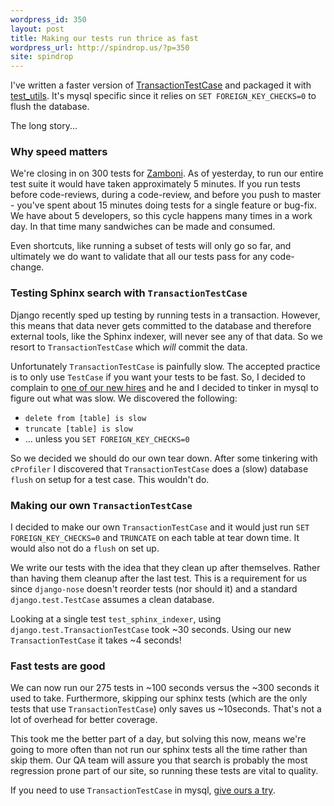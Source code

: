 ```yaml
---
wordpress_id: 350
layout: post
title: Making our tests run thrice as fast
wordpress_url: http://spindrop.us/?p=350
site: spindrop
---
```

[ttc]: http://github.com/jbalogh/test-utils/blob/c4c31905a95e59dcc8919c1030b23848ad7fbca6/test_utils/__init__.py#L57
[tu]: http://github.com/jbalogh/test-utils
[z]: http://github.com/jbalogh/zamboni/
[ian]: http://blog.ianbicking.org/

I've written a faster version of [TransactionTestCase][ttc] and packaged it with [test_utils][tu].  It's mysql specific since it relies on `SET FOREIGN_KEY_CHECKS=0` to flush the database.

The long story...

<!-- more-->

### Why speed matters

We're closing in on 300 tests for [Zamboni][z].  As of yesterday, to run our entire test suite it would have taken approximately 5 minutes.  If you run tests before code-reviews, during a code-review, and before you push to master - you've spent about 15 minutes doing tests for a single feature or bug-fix.  We have about 5 developers, so this cycle happens many times in a work day.  In that time many sandwiches can be made and consumed.

Even shortcuts, like running a subset of tests will only go so far, and ultimately we do want to validate that all our tests pass for any code-change.


### Testing Sphinx search with `TransactionTestCase`

Django recently sped up testing by running tests in a transaction.  However, this means that data never gets committed to the database and therefore external tools, like the Sphinx indexer, will never see any of that data.  So we resort to `TransactionTestCase` which *will* commit the data.

Unfortunately `TransactionTestCase` is painfully slow.  The accepted practice is to only use `TestCase` if you want your tests to be fast.  So, I decided to complain to [one of our new hires][ian] and he and I decided to tinker in mysql to figure out what was slow.  We discovered the following:

* `delete from [table] is slow`
* `truncate [table] is slow`
* ... unless you `SET FOREIGN_KEY_CHECKS=0`

So we decided we should do our own tear down.  After some tinkering with `cProfiler` I discovered that `TransactionTestCase` does a (slow) database `flush` on setup for a test case.  This wouldn't do.

### Making our own `TransactionTestCase`

I decided to make our own `TransactionTestCase` and it would just run `SET FOREIGN_KEY_CHECKS=0` and `TRUNCATE` on each table at tear down time.  It would also not do a `flush` on set up.

We write our tests with the idea that they clean up after themselves.  Rather than having them cleanup after the last test.  This is a requirement for us since `django-nose` doesn't reorder tests (nor should it) and a standard `django.test.TestCase` assumes a clean database.

Looking at a single test `test_sphinx_indexer`, using `django.test.TransactionTestCase` took ~30 seconds.  Using our new `TransactionTestCase` it takes ~4 seconds!

### Fast tests are good

We can now run our 275 tests in ~100 seconds versus the ~300 seconds it used to take.  Furthermore, skipping our sphinx tests (which are the only tests that use `TransactionTestCase`) only saves us ~10seconds.  That's not a lot of overhead for better coverage.

This took me the better part of a day, but solving this now, means we're going to more often than not run our sphinx tests all the time rather than skip them.  Our QA team will assure you that search is probably the most regression prone part of our site, so running these tests are vital to quality.

If you need to use `TransactionTestCase` in mysql, [give ours a try][tu].
